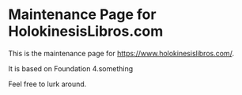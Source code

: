 Maintenance Page for HolokinesisLibros.com
==========================================

This is the maintenance page for https://www.holokinesislibros.com/.

It is based on Foundation 4.something

Feel free to lurk around.
